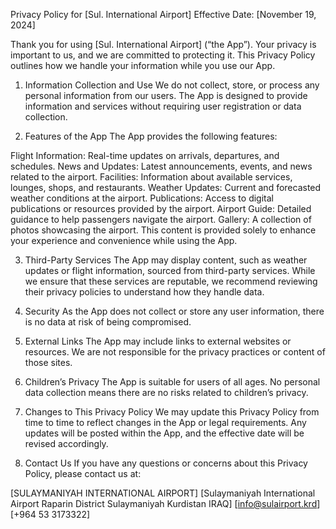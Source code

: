 Privacy Policy for [Sul. International Airport]
Effective Date: [November 19, 2024]

Thank you for using [Sul. International Airport] (“the App”). Your privacy is important to us, and we are committed to protecting it. This Privacy Policy outlines how we handle your information while you use our App.

1. Information Collection and Use
We do not collect, store, or process any personal information from our users. The App is designed to provide information and services without requiring user registration or data collection.

2. Features of the App
The App provides the following features:

Flight Information: Real-time updates on arrivals, departures, and schedules.
News and Updates: Latest announcements, events, and news related to the airport.
Facilities: Information about available services, lounges, shops, and restaurants.
Weather Updates: Current and forecasted weather conditions at the airport.
Publications: Access to digital publications or resources provided by the airport.
Airport Guide: Detailed guidance to help passengers navigate the airport.
Gallery: A collection of photos showcasing the airport.
This content is provided solely to enhance your experience and convenience while using the App.

3. Third-Party Services
The App may display content, such as weather updates or flight information, sourced from third-party services. While we ensure that these services are reputable, we recommend reviewing their privacy policies to understand how they handle data.

4. Security
As the App does not collect or store any user information, there is no data at risk of being compromised.

5. External Links
The App may include links to external websites or resources. We are not responsible for the privacy practices or content of those sites.

6. Children’s Privacy
The App is suitable for users of all ages. No personal data collection means there are no risks related to children’s privacy.

7. Changes to This Privacy Policy
We may update this Privacy Policy from time to time to reflect changes in the App or legal requirements. Any updates will be posted within the App, and the effective date will be revised accordingly.

8. Contact Us
If you have any questions or concerns about this Privacy Policy, please contact us at:

[SULAYMANIYAH INTERNATIONAL AIRPORT]
[Sulaymaniyah International Airport Raparin District Sulaymaniyah Kurdistan IRAQ]
[info@sulairport.krd]
[+964 53 3173322]
